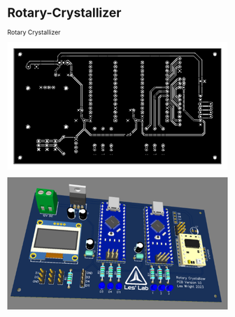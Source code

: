 # Rotary-Crystallizer
Rotary Crystallizer



![screenshot](pcb/pcbing.png)


![screenshot](pcb/3dpcbimg.png)



